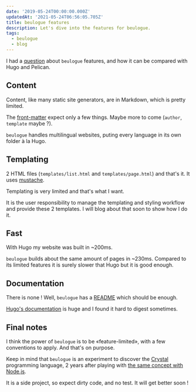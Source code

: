 ```yaml
---
date: '2019-05-24T00:00:00.000Z'
updatedAt: '2021-05-24T06:56:05.705Z'
title: beulogue features
description: Let's dive into the features for beulogue.
tags:
  - beulogue
  - blog
---
```

I had a [question](https://twitter.com/oduquesne/status/1131718926386323456) about `beulogue` features, and how it can be compared with Hugo and Pelican.

## Content

Content, like many static site generators, are in Markdown, which is pretty limited.

The [front-matter](https://github.com/SiegfriedEhret/beulogue#front-matter) expect only a few things. Maybe more to come (`author`, `template` maybe ?).

`beulogue` handles multilingual websites, puting every language in its own folder à la Hugo.

## Templating

2 HTML files (`templates/list.html` and `templates/page.html`) and that's it. It uses [mustache](https://mustache.github.io/).

Templating is very limited and that's what I want.

It is the user responsibility to manage the templating and styling workflow and provide these 2 templates. I will blog about that soon to show how I do it.

## Fast

With Hugo my website was built in ~200ms.

`beulogue` builds about the same amount of pages in ~230ms. Compared to its limited features it is surely slower that Hugo but it is good enough.

## Documentation

There is none ! Well, `beulogue` has a [README](https://github.com/SiegfriedEhret/beulogue) which should be enough.

[Hugo's documentation](https://gohugo.io/documentation/) is huge and I found it hard to digest sometimes.

## Final notes

I think the power of `beulogue` is to be «feature-limited», with a few conventions to apply. And that's on purpose.

Keep in mind that `beulogue` is an experiment to discover the [Crystal](https://crystal-lang.org/) programming language, 2 years after playing with [the same concept with Node.js](https://www.npmjs.com/package/beulogue).

It is a side project, so expect dirty code, and no test. It will get better soon !
